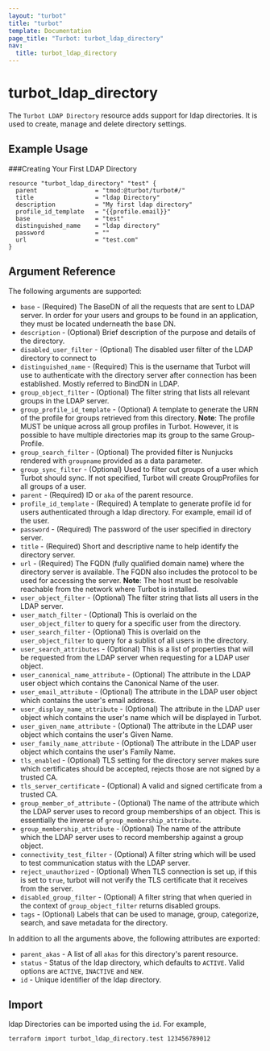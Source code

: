```yaml
---
layout: "turbot"
title: "turbot"
template: Documentation
page_title: "Turbot: turbot_ldap_directory"
nav:
  title: turbot_ldap_directory
---
```


# turbot\_ldap\_directory

The `Turbot LDAP Directory` resource adds support for ldap directories. It is used to create, manage and delete directory settings.

## Example Usage

###Creating Your First LDAP Directory

```hcl
resource "turbot_ldap_directory" "test" {
  parent                = "tmod:@turbot/turbot#/"
  title                 = "ldap Directory"
  description           = "My first ldap directory"
  profile_id_template   = "{{profile.email}}"
  base                  = "test"
  distinguished_name    = "ldap directory"
  password              = ""
  url                   = "test.com"
}
```

## Argument Reference

The following arguments are supported:

- `base` - (Required) The BaseDN of all the requests that are sent to LDAP server. In order for your users and groups to be found in an application, they must be located underneath the base DN.
- `description` - (Optional) Brief description of the purpose and details of the directory.
- `disabled_user_filter` - (Optional) The disabled user filter of the LDAP directory to connect to
- `distinguished_name` - (Required) This is the username that Turbot will use to authenticate with the directory server after connection has been established. Mostly referred to BindDN in LDAP. 
- `group_object_filter` - (Optional) The filter string that lists all relevant groups in the LDAP server.
- `group_profile_id_template` - (Optional) A template to generate the URN of the profile for groups retrieved from this directory.
**Note**: The profile MUST be unique across all group profiles in Turbot. However, it is possible to have multiple directories map its group to the same Group-Profile.
- `group_search_filter` - (Optional) The provided filter is Nunjucks rendered with `groupname` provided as a data parameter.
- `group_sync_filter` - (Optional) Used to filter out groups of a user which Turbot should sync. If not specified, Turbot will create GroupProfiles for all groups of a user.
- `parent` - (Required) ID or `aka` of the parent resource.
- `profile_id_template` - (Required) A template to generate profile id for users authenticated through a ldap directory. For example, email id of the user.
- `password` - (Required) The password of the user specified in directory server.
- `title` - (Required) Short and descriptive name to help identify the directory server.
- `url` - (Required) The FQDN (fully qualified domain name) where the directory server is available. The FQDN also includes the protocol to be used for accessing the server.
**Note**: The host must be resolvable reachable from the network where Turbot is installed. 
- `user_object_filter` - (Optional) The filter string that lists all users in the LDAP server.
- `user_match_filter` - (Optional) This is overlaid on the `user_object_filter` to query for a specific user from the directory.
- `user_search_filter` - (Optional) This is overlaid on the `user_object_filter` to query for a sublist of all users in the directory.
- `user_search_attributes` - (Optional) This is a list of properties that will be requested from the LDAP server when requesting for a LDAP user object.
- `user_canonical_name_attribute` - (Optional) The attribute in the LDAP user object which contains the Canonical Name of the user.
- `user_email_attribute` - (Optional) The attribute in the LDAP user object which contains the user's email address.
- `user_display_name_attribute` - (Optional) The attribute in the LDAP user object which contains the user's name which will be displayed in Turbot.
- `user_given_name_attribute` - (Optional) The attribute in the LDAP user object which contains the user's Given Name.
- `user_family_name_attribute` - (Optional) The attribute in the LDAP user object which contains the user's Family Name.
- `tls_enabled` - (Optional) TLS setting for the directory server makes sure which certificates should be accepted, rejects those are not signed by a trusted CA.
- `tls_server_certificate` - (Optional) A valid and signed certificate from a trusted CA.
- `group_member_of_attribute` - (Optional) The name of the attribute which the LDAP server uses to record group memberships of an object. This is essentially the inverse of `group_membership_attribute`.
- `group_membership_attribute` - (Optional) The name of the attribute which the LDAP server uses to record membership against a group object.    
- `connectivity_test_filter` - (Optional) A filter string which will be used to test communication status with the LDAP server. 
- `reject_unauthorized` - (Optional) When TLS connection is set up, if this is set to `true`, turbot will not verify the TLS certificate that it receives from the server.
- `disabled_group_filter` - (Optional) A filter string that when queried in the context of `group_object_filter` returns disabled groups.
- `tags` - (Optional) Labels that can be used to manage, group, categorize, search, and save metadata for the directory.


In addition to all the arguments above, the following attributes are exported:

- `parent_akas` - A list of all `akas` for this directory's parent resource.
- `status` - Status of the ldap directory, which defaults to `ACTIVE`. Valid options are `ACTIVE`, `INACTIVE` and `NEW`.
- `id` - Unique identifier of the ldap directory.

## Import

ldap Directories can be imported using the `id`. For example,

```
terraform import turbot_ldap_directory.test 123456789012
```